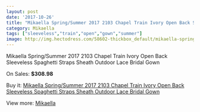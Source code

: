 ```yaml
---
layout: post
date: '2017-10-26'
title: "Mikaella Spring/Summer 2017 2103 Chapel Train Ivory Open Back Sleeveless Spaghetti Straps Sheath Outdoor Lace Bridal Gown"
category: Mikaella
tags: ["sleeveless","train","open","gown","summer"]
image: http://img.hectodress.com/58602-thickbox_default/mikaella-spring-summer-2017-2103-chapel-train-ivory-open-back-sleeveless-spaghetti-straps-sheath-outdoor-lace-bridal-gown.jpg
---
```

Mikaella Spring/Summer 2017 2103 Chapel Train Ivory Open Back Sleeveless Spaghetti Straps Sheath Outdoor Lace Bridal Gown

On Sales: **$308.98**
<a href="https://www.hectodress.com/mikaella/18314-mikaella-spring-summer-2017-2103-chapel-train-ivory-open-back-sleeveless-spaghetti-straps-sheath-outdoor-lace-bridal-gown.html"><amp-img layout="responsive" width="600" height="600" src="//img.hectodress.com/58602-thickbox_default/mikaella-spring-summer-2017-2103-chapel-train-ivory-open-back-sleeveless-spaghetti-straps-sheath-outdoor-lace-bridal-gown.jpg" alt="Mikaella Spring/Summer 2017 2103 Chapel Train Ivory Open Back Sleeveless Spaghetti Straps Sheath Outdoor Lace Bridal Gown 0" /></a>
<a href="https://www.hectodress.com/mikaella/18314-mikaella-spring-summer-2017-2103-chapel-train-ivory-open-back-sleeveless-spaghetti-straps-sheath-outdoor-lace-bridal-gown.html"><amp-img layout="responsive" width="600" height="600" src="//img.hectodress.com/58606-thickbox_default/mikaella-spring-summer-2017-2103-chapel-train-ivory-open-back-sleeveless-spaghetti-straps-sheath-outdoor-lace-bridal-gown.jpg" alt="Mikaella Spring/Summer 2017 2103 Chapel Train Ivory Open Back Sleeveless Spaghetti Straps Sheath Outdoor Lace Bridal Gown 1" /></a>
<a href="https://www.hectodress.com/mikaella/18314-mikaella-spring-summer-2017-2103-chapel-train-ivory-open-back-sleeveless-spaghetti-straps-sheath-outdoor-lace-bridal-gown.html"><amp-img layout="responsive" width="600" height="600" src="//img.hectodress.com/58605-thickbox_default/mikaella-spring-summer-2017-2103-chapel-train-ivory-open-back-sleeveless-spaghetti-straps-sheath-outdoor-lace-bridal-gown.jpg" alt="Mikaella Spring/Summer 2017 2103 Chapel Train Ivory Open Back Sleeveless Spaghetti Straps Sheath Outdoor Lace Bridal Gown 2" /></a>
<a href="https://www.hectodress.com/mikaella/18314-mikaella-spring-summer-2017-2103-chapel-train-ivory-open-back-sleeveless-spaghetti-straps-sheath-outdoor-lace-bridal-gown.html"><amp-img layout="responsive" width="600" height="600" src="//img.hectodress.com/58604-thickbox_default/mikaella-spring-summer-2017-2103-chapel-train-ivory-open-back-sleeveless-spaghetti-straps-sheath-outdoor-lace-bridal-gown.jpg" alt="Mikaella Spring/Summer 2017 2103 Chapel Train Ivory Open Back Sleeveless Spaghetti Straps Sheath Outdoor Lace Bridal Gown 3" /></a>
<a href="https://www.hectodress.com/mikaella/18314-mikaella-spring-summer-2017-2103-chapel-train-ivory-open-back-sleeveless-spaghetti-straps-sheath-outdoor-lace-bridal-gown.html"><amp-img layout="responsive" width="600" height="600" src="//img.hectodress.com/58603-thickbox_default/mikaella-spring-summer-2017-2103-chapel-train-ivory-open-back-sleeveless-spaghetti-straps-sheath-outdoor-lace-bridal-gown.jpg" alt="Mikaella Spring/Summer 2017 2103 Chapel Train Ivory Open Back Sleeveless Spaghetti Straps Sheath Outdoor Lace Bridal Gown 4" /></a>

Buy it: [Mikaella Spring/Summer 2017 2103 Chapel Train Ivory Open Back Sleeveless Spaghetti Straps Sheath Outdoor Lace Bridal Gown](https://www.hectodress.com/mikaella/18314-mikaella-spring-summer-2017-2103-chapel-train-ivory-open-back-sleeveless-spaghetti-straps-sheath-outdoor-lace-bridal-gown.html "Mikaella Spring/Summer 2017 2103 Chapel Train Ivory Open Back Sleeveless Spaghetti Straps Sheath Outdoor Lace Bridal Gown")

View more: [Mikaella](https://www.hectodress.com/325-mikaella "Mikaella")